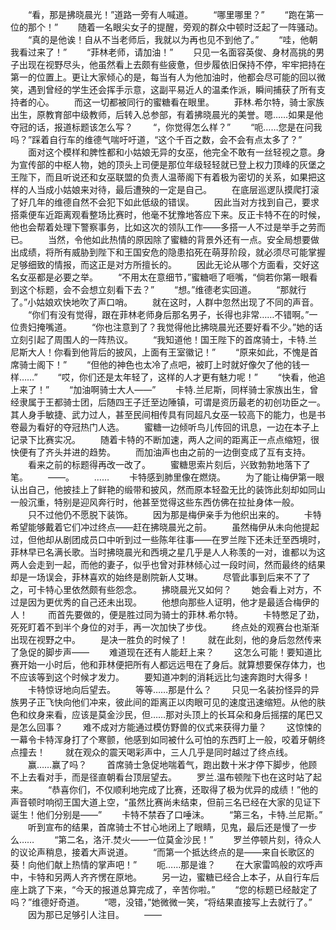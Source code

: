 　　“看，那是拂晓晨光！”道路一旁有人喊道。
　　“哪里哪里？”
　　“跑在第一位的那个！”
　　随着一名眼尖女子的提醒，旁观的群众中顿时泛起了一阵骚动。
　　“真的是他诶！自从不当老师后，我就以为再也见不到他了。”
　　“哇，他朝我看过来了！”
　　“菲林老师，请加油！”
　　只见一名面容英俊、身材高挑的男子出现在视野尽头，他虽然看上去颇有些疲惫，但步履依旧保持不停，牢牢把持在第一的位置上。更让大家倾心的是，每当有人为他加油时，他都会尽可能的回以微笑，遇到曾经的学生还会挥手示意，这副平易近人的温柔作派，瞬间捕获了所有支持者的心。
　　而这一切都被同行的蜜糖看在眼里。
　　菲林.希尔特，骑士家族出生，原教育部中级教师，后转入总参部，有着拂晓晨光的美誉。嗯……如果是他夺冠的话，报道标题该怎么写？
　　“，你觉得怎么样？”
　　“呃……您是在问我吗？”踩着自行车的维德气喘吁吁道，“这个千百之数，会不会有点太多了？”
　　面对这个模样和脾性都和小姑娘无异的女巫，他完全不敢有一丝轻视之意。身为宣传部的中枢人物，她的顶头上司便是那位年级轻轻就已登上权力顶峰的灰堡之王陛下，而且听说还和女巫联盟的负责人温蒂阁下有着极为密切的关系，如果把这样的人当成小姑娘来对待，最后遭殃的一定是自己。
　　在底层巡逻队摸爬打滚了好几年的维德自然不会犯下如此低级的错误。
　　因此当对方找到自己，要求搭乘便车近距离观看整场比赛时，他毫不犹豫地答应下来。反正卡特不在的时候，他也会帮着处理下警察事务，比如这次的领队工作——多搭一人不过是举手之劳而已。
　　当然，令他如此热情的原因除了蜜糖的背景外还有一点。安全局想要做出成绩，将所有威胁到陛下和王国安危的隐患掐死在萌芽阶段，就必须尽可能掌握足够细致的情报，而这正是对方所擅长的。
　　因此无论从哪个方面看，交好这名女巫都是必要之举。
　　“不用太在意细节，”蜜糖咂了咂嘴，“倘若你第一眼看到这个标题，会不会想立刻看下去？”
　　“想。”维德老实回道。
　　“那就行了。”小姑娘欢快地吹了声口哨。
　　就在这时，人群中忽然出现了不同的声音。
　　“你们有没有觉得，跟在菲林老师身后那名男子，长得也非常……不错啊。”一位贵妇掩嘴道。
　　“你也注意到了？我觉得他比拂晓晨光还要好看不少。”她的话立刻引起了周围人的一阵热议。
　　“我知道他！国王陛下的首席骑士，卡特.兰尼斯大人！你看到他背后的披风，上面有王室徽记！”
　　“原来如此，不愧是首席骑士阁下！”
　　“但他的神色也太冷了点吧，被盯上时就好像欠了他的钱一样……”
　　“哎，你们还是太年轻了，这样的人才更有魅力呢！”
　　“快看，他追上来了！”
　　“加油啊骑士大人——”
　　卡特.兰尼斯，同样骑士家族出生，曾经隶属于王都骑士团，后随四王子迁至边陲镇，可谓是资历最老的初创功臣之一。其人身手敏捷、武力过人，甚至民间相传具有同超凡女巫一较高下的能力，也是书卷最为看好的夺冠热门人选。
　　蜜糖一边倾听鸟儿传回的讯息，一边在本子上记录下比赛实况。
　　随着卡特的不断加速，两人之间的距离正一点点缩短，很快便有了齐头并进的趋势。
　　而加油声也由之前的一边倒变成了互有支持。
　　看来之前的标题得再改一改了。
　　蜜糖思索片刻后，兴致勃勃地落下了笔。
　　——。
　　……
　　卡特感到肺里像在燃烧。
　　为了能让梅伊第一眼认出自己，他披挂上了鲜艳的缎带和披风，然而原本轻盈无比的装饰此刻却如同山一般沉重，特别是迎风奔行时，他甚至觉得这些东西仿佛在拉扯身体一般。
　　只不过他仍不愿脱下装饰。
　　因为那是梅伊亲手为他织出来的。
　　卡特希望能够戴着它们冲过终点——赶在拂晓晨光之前。
　　虽然梅伊从未向他提起过，但他却从剧团成员口中听到过一些陈年往事——在罗兰陛下还未迁至西境时，菲林早已名满长歌。当时拂晓晨光和西境之星几乎是人人称羡的一对，谁都以为这两人会走到一起，而他的妻子，似乎也曾对菲林倾心过一段时间，然而最终的结果却是一场误会，菲林喜欢的始终是剧院新人艾琳。
　　尽管此事到后来不了了之，可卡特心里依然颇有些怨念。
　　拂晓晨光又如何？
　　她会看上对方，不过是因为更优秀的自己还未出现。
　　他想向那些人证明，他才是最适合梅伊的人！
　　而首先要做的，便是胜过同为骑士的菲林.希尔特。
　　卡特憋足了劲，死死盯着不到半个身位的对手，再一次加快了步伐。
　　终点处的观赛台也渐渐出现在视野之中。
　　是决一胜负的时候了！
　　就在此刻，他的身后忽然传来了急促的脚步声——
　　难道现在还有人能赶上来？
　　这怎么可能！要知道比赛开始一小时后，他和菲林便把所有人都远远甩在了身后。就算想要保存体力，也不应该等到这个时候才发力。
　　要知道冲刺的消耗远比匀速奔跑时大得多！
　　卡特惊讶地向后望去。
　　等等……那是什么？
　　只见一名装扮怪异的异族男子正飞快向他们冲来，彼此间的距离正以肉眼可见的速度迅速缩短。从他的肤色和纹身来看，应该是莫金沙民，但……那对头顶上的长耳朵和身后摇摆的尾巴又是怎么回事？
　　难不成对方能通过模仿野兽的仪式来获得力量？
　　这惊悚的一幕令卡特浑身打了个寒颤，他感到如同被什么可怕的东西盯上一般，咬着牙朝终点撞去！
　　就在观众的震天喝彩声中，三人几乎是同时越过了终点线。
　　赢……赢了吗？
　　首席骑士急促地喘着气，跑出数十米才停下脚步，他顾不上去看对手，而是径直朝看台顶层望去。
　　罗兰.温布顿陛下也在这时站了起来。
　　“恭喜你们，不仅顺利地完成了比赛，还取得了极为优异的成绩！”他的声音顿时响彻王国大道上空，“虽然比赛尚未结束，但前三名已经在大家的见证下诞生！他们分别是——”
　　卡特不禁吞了口唾沫。
　　“第三名，卡特.兰尼斯。”
　　听到宣布的结果，首席骑士不甘心地闭上了眼睛，见鬼，最后还是慢了一步么……
　　“第二名，洛汗.焚火——一位莫金沙民！”
　　罗兰停顿片刻，待众人的议论声稍息，接着大声说道。
　　“而第一个抵达终点的是——来自长歌区的葵！向他们献上热情的掌声吧！”
　　呃……那是谁？
　　在大家雷鸣般的欢呼声中，卡特和另两人齐齐愣在原地。
　　另一边，蜜糖已经合上本子，从自行车后座上跳了下来，“今天的报道总算完成了，辛苦你啦。”
　　“您的标题已经敲定了吗？”维德好奇道。
　　“嗯，没错，”她微微一笑，“将结果直接写上去就行了。”
　　因为那已足够引人注目。
　　——
